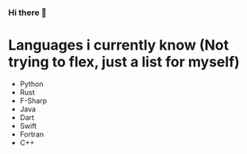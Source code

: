 ### Hi there 👋

# Languages i currently know (Not trying to flex, just a list for myself)
- Python
- Rust
- F-Sharp
- Java
- Dart
- Swift
- Fortran
- C++
